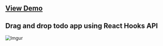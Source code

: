 ## [View Demo](https://laughing-villani-37b3fd.netlify.com/)

## Drag and drop todo app using React Hooks API

![Imgur](https://i.imgur.com/R21HDul.jpg)



